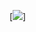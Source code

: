 [![](https://dcbadge.vercel.app/api/shield/541524642662318080)]
<div align="center">
  <a href="mailto:choijoung1479@gmail.com" target="_blank"><img src="https://img.shields.io/badge/choijoung1479@gmail.com-EA4335?
</div>

